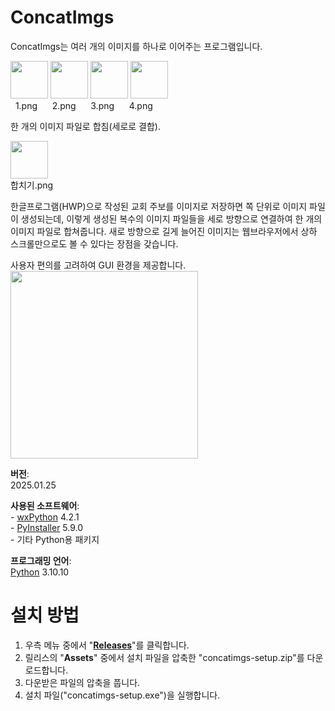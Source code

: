 # ConcatImgs
<p>ConcatImgs는 여러 개의 이미지를 하나로 이어주는 프로그램입니다.
<p><img src="http://vision111.org/data/editor/2301/720d58d7e44731efbbe2d17fead8184c_1674941987_1997.png" width="60">&nbsp;<img src="http://vision111.org/data/editor/2301/720d58d7e44731efbbe2d17fead8184c_1674941987_2331.png" width="60">&nbsp;<img src="http://vision111.org/data/editor/2301/720d58d7e44731efbbe2d17fead8184c_1674941987_332.png" width="60">&nbsp;<img src="http://vision111.org/data/editor/2301/720d58d7e44731efbbe2d17fead8184c_1674941987_378.png" width="60">
<br>&nbsp;&nbsp;1.png&nbsp;&nbsp;&nbsp;&nbsp;&nbsp;&nbsp;2.png&nbsp;&nbsp;&nbsp;&nbsp;&nbsp;&nbsp;3.png&nbsp;&nbsp;&nbsp;&nbsp;&nbsp;&nbsp;4.png</p><p>한 개의 이미지 파일로 합침(세로로 결합).</p><p><img src="http://vision111.org/data/editor/2301/720d58d7e44731efbbe2d17fead8184c_1674942078_8858.png" width="60">
<br>합치기.png
<p>한글프로그램(HWP)으로 작성된 교회 주보를 이미지로 저장하면 쪽 단위로 이미지 파일이 생성되는데, 이렇게 생성된 복수의 이미지 파일들을 세로 방향으로 연결하여 한 개의 이미지 파일로 합쳐줍니다. 새로 방향으로 길게 늘어진 이미지는 웹브라우저에서 상하 스크롤만으로도 볼 수 있다는 장점을 갖습니다.
<p>사용자 편의를 고려하여 GUI 환경을 제공합니다.
<br><img src="http://vision111.org/data/editor/2501/95243906b291ed2429d0a45345c21b2a_1737822959_6116.jpg" width="300">

<p><strong>버전</strong>: 
<br>2025.01.25
<p><strong>사용된 소프트웨어</strong>: 
<br>- <a href="https://wxpython.org/">wxPython</a> 4.2.1
<br>- <a href="https://pyinstaller.org/">PyInstaller</a> 5.9.0  
<br>- 기타 Python용 패키지
<p><strong>프로그래밍 언어</strong>:
<br><a href="https://www.python.org/">Python</a> 3.10.10

# 설치 방법
<ol>
  <li>우측 메뉴 중에서 "<strong><a href="https://github.com/doriok-lab/concatimgs/releases">Releases</a></strong>"를 클릭합니다.</li>
  <li>릴리스의 "<strong>Assets</strong>" 중에서 설치 파일을 압축한 "concatimgs-setup.zip"를 다운로드합니다.</li>
  <li>다운받은 파일의 압축을 풉니다.</li>
  <li>설치 파일("concatimgs-setup.exe")을 실행합니다.</li>
</ol>
